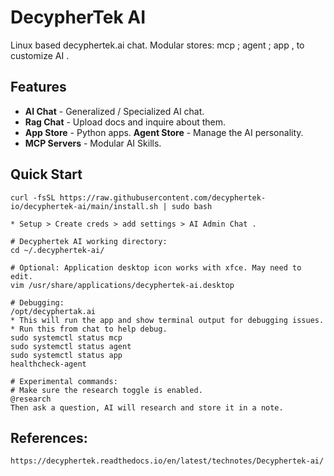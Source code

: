# DecypherTek AI

Linux based decyphertek.ai chat. Modular stores: mcp ; agent ; app , to customize AI . 

## Features

- **AI Chat** - Generalized / Specialized AI chat.
- **Rag Chat** - Upload docs and inquire about them. 
- **App Store** - Python apps.
 **Agent Store** - Manage the AI personality.
- **MCP Servers** - Modular AI Skills.

## Quick Start
```
curl -fsSL https://raw.githubusercontent.com/decyphertek-io/decyphertek-ai/main/install.sh | sudo bash

* Setup > Create creds > add settings > AI Admin Chat . 

# Decyphertek AI working directory:
cd ~/.decyphertek-ai/

# Optional: Application desktop icon works with xfce. May need to edit.
vim /usr/share/applications/decyphertek-ai.desktop

# Debugging:
/opt/decyphertak.ai 
* This will run the app and show terminal output for debugging issues.
* Run this from chat to help debug.
sudo systemctl status mcp
sudo systemctl status agent
sudo systemctl status app
healthcheck-agent

# Experimental commands:
# Make sure the research toggle is enabled.
@research
Then ask a question, AI will research and store it in a note. 
```

References:
-----------
```
https://decyphertek.readthedocs.io/en/latest/technotes/Decyphertek-ai/
```
